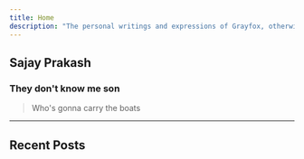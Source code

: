```yaml
---
title: Home
description: "The personal writings and expressions of Grayfox, otherwise known as you too and everyone else. It is a loving and silly place."
---
```


## Sajay Prakash

### They don't know me son

> Who's gonna carry the boats

---

## Recent Posts
